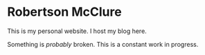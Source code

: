 # Robertson McClure

This is my personal website. I host my blog here.

Something is _probably_ broken. This is a constant work in progress.
